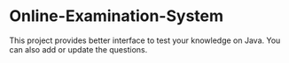 # Online-Examination-System
 This project provides better interface to test your knowledge on Java.
 You can also add or update the questions.
